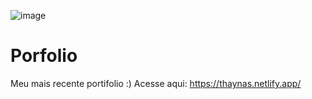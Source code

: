 ![image](https://github.com/ThaynaSantana/Porfolio/assets/88935936/924dd0ff-e86f-4c5d-9800-91094f6c9ea9)
# Porfolio
Meu mais recente portifolio :)
Acesse aqui: <a targer="_blank" href="https://thaynas.netlify.app/">https://thaynas.netlify.app/</a>
